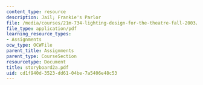 ```yaml
---
content_type: resource
description: Jail; Frankie's Parlor
file: /media/courses/21m-734-lighting-design-for-the-theatre-fall-2003/cd1f940d3523dd6104be7a5406e48c53_storyboard2a.pdf
file_type: application/pdf
learning_resource_types:
- Assignments
ocw_type: OCWFile
parent_title: Assignments
parent_type: CourseSection
resourcetype: Document
title: storyboard2a.pdf
uid: cd1f940d-3523-dd61-04be-7a5406e48c53
---
```

